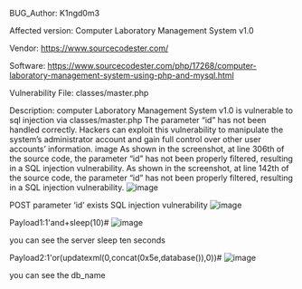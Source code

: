 BUG_Author: K1ngd0m3

Affected version: Computer Laboratory Management System v1.0

Vendor: https://www.sourcecodester.com/

Software: https://www.sourcecodester.com/php/17268/computer-laboratory-management-system-using-php-and-mysql.html

Vulnerability File: classes/master.php

Description: computer Laboratory Management System v1.0 is vulnerable to sql injection via classes/master.php The parameter “id” has not been handled correctly. Hackers can exploit this vulnerability to manipulate the system’s administrator account and gain full control over other user accounts’ information. image As shown in the screenshot, at line 306th of the source code, the parameter “id” has not been properly filtered, resulting in a SQL injection vulnerability. As shown in the screenshot, at line 142th of the source code, the parameter “id” has not been properly filtered, resulting in a SQL injection vulnerability. 
![image](https://github.com/adminininin/blob/assets/136336674/1d593725-6755-4e29-9bc3-22ec33c95bdc)


POST parameter ‘id’ exists SQL injection vulnerability 
![image](https://github.com/adminininin/blob/assets/136336674/f5af134b-4d83-4791-99e1-132e97ebcfff)




Payload1:1'and+sleep(10)# 
![image](https://github.com/adminininin/blob/assets/136336674/56df29a6-656d-4f2c-9940-443140a6a871)


you can see the server sleep ten seconds

Payload2:1'or(updatexml(0,concat(0x5e,database()),0))# 
![image](https://github.com/adminininin/blob/assets/136336674/b917ab81-2bd3-4759-b171-3afa9ceb7856)

you can see the db_name
